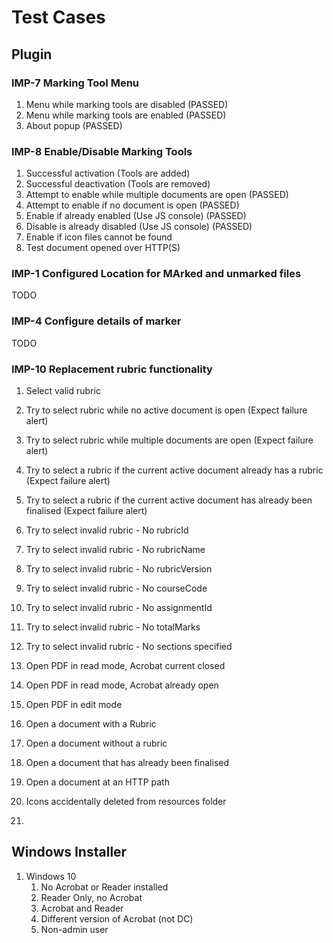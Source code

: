 # Test Cases

## Plugin

### IMP-7 Marking Tool Menu
1. Menu while marking tools are disabled (PASSED)
2. Menu while marking tools are enabled (PASSED)
3. About popup (PASSED)

### IMP-8 Enable/Disable Marking Tools
1. Successful activation (Tools are added)
2. Successful deactivation (Tools are removed)
3. Attempt to enable while multiple documents are open (PASSED)
4. Attempt to enable if no document is open (PASSED)
5. Enable if already enabled (Use JS console) (PASSED)
6. Disable is already disabled (Use JS console) (PASSED)
7. Enable if icon files cannot be found
8. Test document opened over HTTP(S)

### IMP-1 Configured Location for MArked and unmarked files
TODO

### IMP-4 Configure details of marker
TODO

### IMP-10 Replacement rubric functionality
1. Select valid rubric
2. Try to select rubric while no active document is open (Expect failure alert)
3. Try to select rubric while multiple documents are open (Expect failure alert)
4. Try to select a rubric if the current active document already has a rubric (Expect failure alert)
5. Try to select a rubric if the current active document has already been finalised (Expect failure alert)
6. Try to select invalid rubric - No rubricId
7. Try to select invalid rubric - No rubricName
8. Try to select invalid rubric - No rubricVersion
9. Try to select invalid rubric - No courseCode
10. Try to select invalid rubric - No assignmentId
11. Try to select invalid rubric - No totalMarks
12. Try to select invalid rubric - No sections specified




13. Open PDF in read mode, Acrobat current closed
14. Open PDF in read mode, Acrobat already open
15. Open PDF in edit mode
16. Open a document with a Rubric
17. Open a document without a rubric
18. Open a document that has already been finalised
19. Open a document at an HTTP path
20. Icons accidentally deleted from resources folder
21. 

## Windows Installer

1. Windows 10
   1. No Acrobat or Reader installed
   2. Reader Only, no Acrobat
   3. Acrobat and Reader
   4. Different version of Acrobat (not DC)
   5. Non-admin user